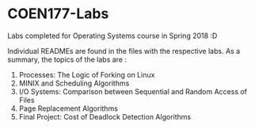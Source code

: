 # COEN177-Labs
Labs completed for Operating Systems course in Spring 2018 :D 

Individual READMEs are found in the files with the respective labs. As a summary, the topics of the labs are :
1. Processes: The Logic of Forking on Linux
2. MINIX and Scheduling Algorithms
3. I/O Systems: Comparison between Sequential and Random Access of Files
4. Page Replacement Algorithms
5. Final Project: Cost of Deadlock Detection Algorithms
